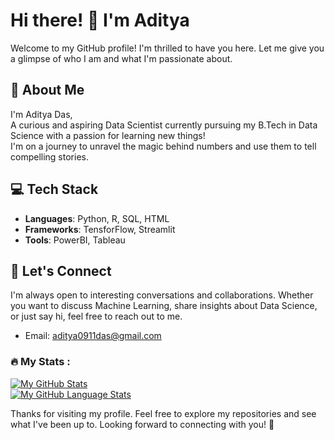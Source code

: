 # Hi there! 👋 I'm Aditya

Welcome to my GitHub profile! I'm thrilled to have you here. Let me give you a glimpse of who I am and what I'm passionate about.

## :bust_in_silhouette: About Me

I'm Aditya Das,  
A curious and aspiring Data Scientist currently pursuing my B.Tech in Data Science with a passion for learning new things!<br>
I'm on a journey to unravel the magic behind numbers and use them to tell compelling stories.
## :computer: Tech Stack

- **Languages**: Python, R, SQL, HTML
- **Frameworks**: TensforFlow, Streamlit
- **Tools**: PowerBI, Tableau

## :speech_balloon: Let's Connect

I'm always open to interesting conversations and collaborations. Whether you want to discuss Machine Learning, share insights about Data Science, or just say hi, feel free to reach out to me.


- Email: aditya0911das@gmail.com


### :fire: My Stats :
[![My GitHub Stats](https://github-readme-stats.vercel.app/api/?username=Aditya-0911&count_private=true&theme=tokyonight&showicons=true)]()  
[![My GitHub Language Stats](https://github-readme-stats.vercel.app/api/top-langs/?username=Aditya-0911&langs_count=5&theme=tokyonight)]()

Thanks for visiting my profile. Feel free to explore my repositories and see what I've been up to. Looking forward to connecting with you! 🚀
